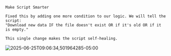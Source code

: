 ```jsonc
Make Script Smarter

Fixed this by adding one more condition to our logic. We will tell the script:
"Download new data IF the file doesn't exist OR if it's old OR if it is empty."

This single change makes the script self-healing.
```

![2025-06-25T09:06:34,501964285-05:00](https://github.com/user-attachments/assets/5e7101ec-092b-4712-a63d-518e7a729d60)


